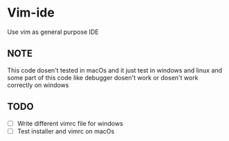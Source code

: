 # Vim-ide
Use vim as general purpose IDE

## NOTE
This code dosen't tested in macOs and it just test in windows and linux and some part of this code like debugger dosen't work or dosen't work correctly on windows

## TODO
- [ ] Write different vimrc file for windows
- [ ] Test installer and vimrc on macOs
